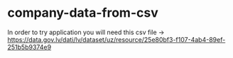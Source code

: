# company-data-from-csv

In order to try application you will need this csv file -> https://data.gov.lv/dati/lv/dataset/uz/resource/25e80bf3-f107-4ab4-89ef-251b5b9374e9
